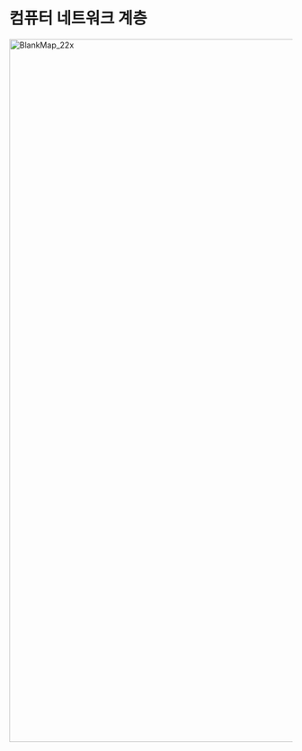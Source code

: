 # 컴퓨터 네트워크 계층
<img width="1252" alt="BlankMap_22x" src="https://github.com/EnjoyCSStudy/Network/assets/95271588/cf92b834-1737-4623-ac5b-e6061dddb406">
